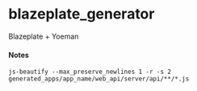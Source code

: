 # blazeplate_generator
Blazeplate + Yoeman

#### Notes
```
js-beautify --max_preserve_newlines 1 -r -s 2 generated_apps/app_name/web_api/server/api/**/*.js
```